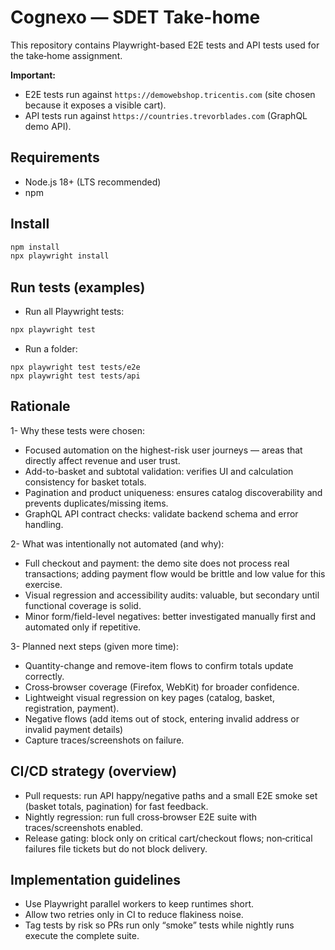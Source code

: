 # Cognexo — SDET Take-home

This repository contains Playwright-based E2E tests and API tests used for the take‑home assignment.

**Important:**  
- E2E tests run against `https://demowebshop.tricentis.com` (site chosen because it exposes a visible cart).  
- API tests run against `https://countries.trevorblades.com` (GraphQL demo API).

## Requirements
- Node.js 18+ (LTS recommended)  
- npm

## Install
```bash
npm install
npx playwright install
```

## Run tests (examples)
- Run all Playwright tests:
```bash
npx playwright test
```
- Run a folder:
```
npx playwright test tests/e2e
npx playwright test tests/api
```

## Rationale

1- Why these tests were chosen:
- Focused automation on the highest-risk user journeys — areas that directly affect revenue and user trust.
- Add-to-basket and subtotal validation: verifies UI and calculation consistency for basket totals.
- Pagination and product uniqueness: ensures catalog discoverability and prevents duplicates/missing items.
- GraphQL API contract checks: validate backend schema and error handling.

2- What was intentionally not automated (and why):
- Full checkout and payment: the demo site does not process real transactions; adding payment flow would be brittle and low value for this exercise.
- Visual regression and accessibility audits: valuable, but secondary until functional coverage is solid.
- Minor form/field-level negatives: better investigated manually first and automated only if repetitive.

3- Planned next steps (given more time):
- Quantity-change and remove-item flows to confirm totals update correctly.
- Cross‑browser coverage (Firefox, WebKit) for broader confidence.
- Lightweight visual regression on key pages (catalog, basket, registration, payment).
- Negative flows (add items out of stock, entering invalid address or invalid payment details)
- Capture traces/screenshots on failure.  

## CI/CD strategy (overview)
- Pull requests: run API happy/negative paths and a small E2E smoke set (basket totals, pagination) for fast feedback.
- Nightly regression: run full cross‑browser E2E suite with traces/screenshots enabled.
- Release gating: block only on critical cart/checkout flows; non‑critical failures file tickets but do not block delivery.

## Implementation guidelines
- Use Playwright parallel workers to keep runtimes short.
- Allow two retries only in CI to reduce flakiness noise.
- Tag tests by risk so PRs run only “smoke” tests while nightly runs execute the complete suite.
